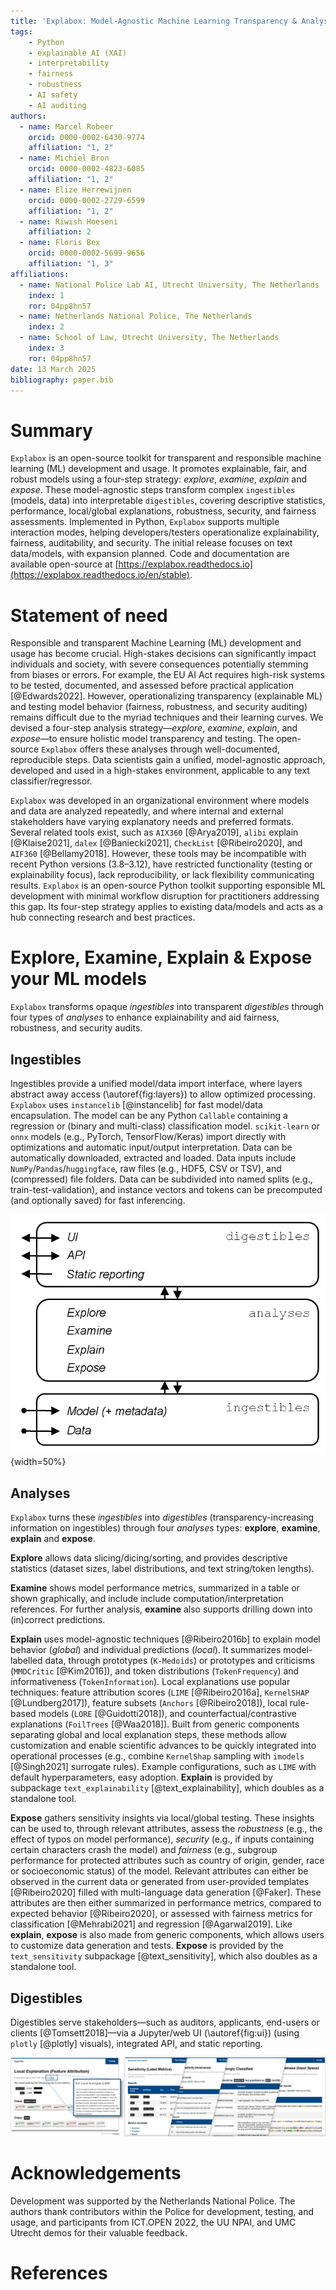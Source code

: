 ```yaml
---
title: 'Explabox: Model-Agnostic Machine Learning Transparency & Analysis'
tags:
    - Python
    - explainable AI (XAI)
    - interpretability
    - fairness
    - robustness
    - AI safety
    - AI auditing
authors:
  - name: Marcel Robeer
    orcid: 0000-0002-6430-9774
    affiliation: "1, 2"
  - name: Michiel Bron
    orcid: 0000-0002-4823-6085
    affiliation: "1, 2"
  - name: Elize Herrewijnen
    orcid: 0000-0002-2729-6599
    affiliation: "1, 2"
  - name: Riwish Hoeseni
    affiliation: 2
  - name: Floris Bex
    orcid: 0000-0002-5699-9656
    affiliation: "1, 3"
affiliations:
  - name: National Police Lab AI, Utrecht University, The Netherlands
    index: 1
    ror: 04pp8hn57
  - name: Netherlands National Police, The Netherlands
    index: 2
  - name: School of Law, Utrecht University, The Netherlands
    index: 3
    ror: 04pp8hn57
date: 13 March 2025
bibliography: paper.bib
---
```


# Summary

`Explabox` is an open-source toolkit for transparent and responsible machine learning (ML) development and usage. It promotes explainable, fair, and robust models using a four-step strategy: *explore*, *examine*, *explain* and *expose*. These model-agnostic steps transform complex `ingestibles` (models, data) into interpretable `digestibles`, covering descriptive statistics, performance, local/global explanations, robustness, security, and fairness assessments. Implemented in Python, `Explabox` supports multiple interaction modes, helping developers/testers operationalize explainability, fairness, auditability, and security. The initial release focuses on text data/models, with expansion planned. Code and documentation are available open-source at [https://explabox.readthedocs.io](https://explabox.readthedocs.io/en/stable).

# Statement of need

Responsible and transparent Machine Learning (ML) development and usage has become crucial. High-stakes decisions can significantly impact individuals and society, with severe consequences potentially stemming from biases or errors. For example, the EU AI Act requires high-risk systems to be tested, documented, and assessed before practical application [@Edwards2022]. However, operationalizing transparency (explainable ML) and testing model behavior (fairness, robustness, and security auditing) remains difficult due to the myriad techniques and their learning curves. We devised a four-step analysis strategy&mdash;*explore*, *examine*, *explain*, and *expose*&mdash;to ensure holistic model transparency and testing. The open-source `Explabox` offers these analyses through well-documented, reproducible steps. Data scientists gain a unified, model-agnostic approach, developed and used in a high-stakes environment, applicable to any text classifier/regressor.

`Explabox` was developed in an organizational environment where models and data are analyzed repeatedly, and where internal and external stakeholders have varying explanatory needs and preferred formats. Several related tools exist, such as `AIX360` [@Arya2019], `alibi` explain [@Klaise2021], `dalex` [@Baniecki2021], `CheckList` [@Ribeiro2020], and `AIF360` [@Bellamy2018]. However, these tools may be incompatible with recent Python versions (3.8&ndash;3.12), have restricted functionality (testing or explainability focus), lack reproducibility, or lack flexibility communicating results. `Explabox` is an open-source Python toolkit supporting esponsible ML development with minimal workflow disruption for practitioners addressing this gap. Its four-step strategy applies to existing data/models and acts as a hub connecting research and best practices.

# Explore, Examine, Explain & Expose your ML models

`Explabox` transforms opaque *ingestibles* into transparent *digestibles* through four types of *analyses* to enhance explainability and aid fairness, robustness, and security audits.

## Ingestibles
Ingestibles provide a unified model/data import interface, where layers abstract away access (\autoref{fig:layers}) to allow optimized processing. `Explabox` uses `instancelib` [@instancelib] for fast model/data encapsulation. The model can be any Python `Callable` containing a regression or (binary and multi-class) classification model. `scikit-learn` or `onnx` models (e.g., PyTorch, TensorFlow/Keras) import directly with optimizations and automatic input/output interpretation. Data can be automatically downloaded, extracted and loaded. Data inputs include `NumPy`/`Pandas`/`huggingface`, raw files (e.g., HDF5, CSV or TSV), and (compressed) file folders. Data can be subdivided into named splits (e.g., train-test-validation), and instance vectors and tokens can be precomputed (and optionally saved) for fast inferencing.

![Logical separation of `Explabox` into layers with interfaces.\label{fig:layers}](figure1.png){width=50%}

## Analyses

`Explabox` turns these *ingestibles* into *digestibles* (transparency-increasing information on ingestibles) through four *analyses* types: **explore**, **examine**, **explain** and **expose**.

**Explore** allows data slicing/dicing/sorting, and provides descriptive statistics (dataset sizes, label distributions, and text string/token lengths).

**Examine** shows model performance metrics, summarized in a table or shown graphically, and include include computation/interpretation references. For further analysis, **examine** also supports drilling down into (in)correct predictions.

**Explain** uses model-agnostic techniques [@Ribeiro2016b] to explain model behavior (*global*) and individual predictions (*local*). It summarizes model-labelled data, through prototypes (`K-Medoids`) or prototypes and criticisms (`MMDCritic` [@Kim2016]), and token distributions (`TokenFrequency`) and informativeness (`TokenInformation`). Local explanations use popular techniques: feature attribution scores (`LIME` [@Ribeiro2016a], `KernelSHAP` [@Lundberg2017]), feature subsets (`Anchors` [@Ribeiro2018]), local rule-based models (`LORE` [@Guidotti2018]), and counterfactual/contrastive explanations (`FoilTrees` [@Waa2018]). Built from generic components separating global and local explanation steps, these methods allow customization and enable scientific advances to be quickly integrated into operational processes (e.g., combine `KernelShap` sampling with `imodels` [@Singh2021] surrogate rules). Example configurations, such as `LIME` with default hyperparameters, easy adoption. **Explain** is provided by subpackage `text_explainability` [@text_explainability], which doubles as a standalone tool.

**Expose** gathers sensitivity insights via local/global testing. These insights can be used to, through relevant attributes, assess the *robustness* (e.g., the effect of typos on model performance), *security* (e.g., if inputs containing certain characters crash the model) and *fairness* (e.g., subgroup performance for protected attributes such as country of origin, gender, race or socioeconomic status) of the model. Relevant attributes can either be observed in the current data or generated from user-provided templates [@Ribeiro2020] filled with multi-language data generation [@Faker]. These attributes are then either summarized in performance metrics, compared to expected behavior [@Ribeiro2020], or assessed with fairness metrics for classification [@Mehrabi2021] and regression [@Agarwal2019]. Like **explain**, **expose** is also made from generic components, which allows users to customize data generation and tests. **Expose** is provided by the `text_sensitivity` subpackage [@text_sensitivity], which also doubles as a standalone tool.

## Digestibles

Digestibles serve stakeholders&mdash;such as auditors, applicants, end-users or clients [@Tomsett2018]&mdash;via a Jupyter/web UI (\autoref{fig:ui}) (using `plotly` [@plotly] visuals), integrated API, and static reporting.

![UI elements of the Jupyter Notebook interface for interactive explainability and analyses.\label{fig:ui}](figure2.png)

# Acknowledgements

Development was supported by the Netherlands National Police. The authors thank contributors within the Police for development, testing, and usage, and participants from ICT.OPEN 2022, the UU NPAI, and UMC Utrecht demos for their valuable feedback.

# References
